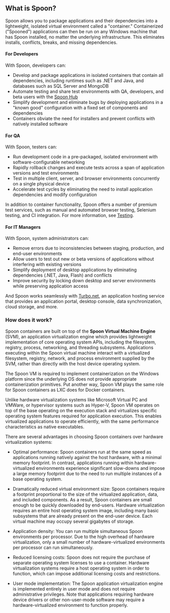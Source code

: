 ## What is Spoon?

Spoon allows you to package applications and their dependencies into a lightweight, isolated virtual environment called a "container." Containerized ("Spooned") applications can then be run on any Windows machine that has Spoon installed, no matter the underlying infrastructure. This eliminates installs, conflicts, breaks, and missing dependencies.

#### For Developers

With Spoon, developers can:

- Develop and package applications in isolated containers that contain all dependencies, including runtimes such as .NET and Java, and databases such as SQL Server and MongoDB
- Automate testing and share test environments with QA, developers, and beta users with the [Spoon Hub](/hub)
- Simplify development and eliminate bugs by deploying applications in a "known good" configuration with a fixed set of components and dependencies
- Containers obviate the need for installers and prevent conflicts with natively installed software

#### For QA

With Spoon, testers can:

- Run development code in a pre-packaged, isolated environment with software-configurable networking
- Rapidly rollback changes and execute tests across a span of application versions and test environments
- Test in multiple client, server, and browser environments concurrently on a single physical device
- Accelerate test cycles by eliminating the need to install application dependencies and modify configuration

In addition to container functionality, Spoon offers a number of premium test services, such as manual and automated browser testing, Selenium testing, and CI integration. For more information, see [Testing](/docs/testing).

#### For IT Managers

With Spoon, system administrators can:

- Remove errors due to inconsistencies between staging, production, and end-user environments
- Allow users to test out new or beta versions of applications without interfering with existing versions
- Simplify deployment of desktop applications by eliminating dependencies (.NET, Java, Flash) and conflicts
- Improve security by locking down desktop and server environments while preserving application access

And Spoon works seamlessly with [Turbo.net](http://turbo.net), an application hosting service that provides an application portal, desktop console, data synchronization, cloud storage, and more.

### How does it work?

Spoon containers are built on top of the **Spoon Virtual Machine Engine** (SVM), an application virtualization engine which provides lightweight implementation of core operating system APIs, including the filesystem, registry, process, networking, and threading subsystems. Applications executing within the Spoon virtual machine interact with a virtualized filesystem, registry, network, and process environment supplied by the SVM, rather than directly with the host device operating system.

The Spoon VM is required to implement containerization on the Windows platform since the underlying OS does not provide appropriate containerization primitives. Put another way, Spoon VM plays the same role for Spoon containers as LXC does for Docker containers.

Unlike hardware virtualization systems like Microsoft Virtual PC and VMWare, or hypervisor systems such as Hyper-V, Spoon VM operates on top of the base operating on the execution stack and virtualizes specific operating system features required for application execution. This enables virtualized applications to operate efficiently, with the same performance characteristics as native executables.

There are several advantages in choosing Spoon containers over hardware virtualization systems:

- Optimal performance: Spoon containers run at the same speed as applications running natively against the host hardware, with a minimal memory footprint. In contrast, applications running within hardware-virtualized environments experience significant slow-downs and impose a large memory footprint due to the need to run multiple instances of a base operating system.

- Dramatically reduced virtual environment size: Spoon containers require a footprint proportional to the size of the virtualized application, data, and included components. As a result, Spoon containers are small enough to be quickly downloaded by end-users. Hardware virtualization requires an entire host operating system image, including many basic subsystems that are already present on the end-user device. Each virtual machine may occupy several gigabytes of storage.

- Application density: You can run multiple simultaneous Spoon environments per processor. Due to the high overhead of hardware virtualization, only a small number of hardware-virtualized environments per processor can run simultaneously.

- Reduced licensing costs: Spoon does not require the purchase of separate operating system licenses to use a container. Hardware virtualization systems require a host operating system in order to function, which can impose additional licensing costs and restrictions.

- User mode implementation: The Spoon application virtualization engine is implemented entirely in user mode and does not require administrative privileges. Note that applications requiring hardware device drivers or other non-user-mode software may require a hardware-virtualized environment to function properly.
